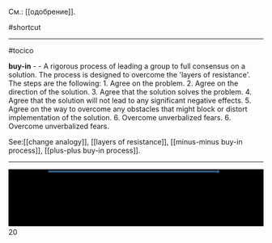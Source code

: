 См.: [[одобрение]].

#shortcut




<hr/>

#tocico

<b>buy-in</b> -  - A rigorous process of leading a group to full consensus on a solution.  The process is designed to overcome the 'layers of resistance'. The steps are the following: 1. Agree on the problem. 2. Agree on the direction of the solution. 3. Agree that the solution solves the problem. 4. Agree that the solution will not lead to any significant negative effects. 5. Agree on the way to overcome any obstacles that might block or distort implementation of the solution. 6. Overcome unverbalized fears. 6. Overcome unverbalized fears. 



See:[[change analogy]], [[layers of resistance]], [[minus-minus buy-in process]], [[plus-plus buy-in process]].

<hr/>
<img src="./tocico_dictionary_2nd_editio-20_1.png"/>
20 




